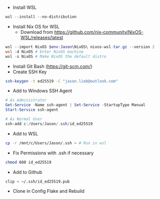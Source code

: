 - Install WSL

```powershell
wsl --install --no-distribution
```

- Install Nix OS for WSL
    - Download from https://github.com/nix-community/NixOS-WSL/releases/latest

```powershell
wsl --import NixOS $env:Jason\NixOS\ nixos-wsl.tar.gz --version 2
wsl -d NixOS # Enter NixOS machine
wsl -s NixOS # Make NixOS the default distro
```

- Install Git Bash (https://git-scm.com/)
- Create SSH Key

```bash
ssh-keygen -t ed25519 -C "jason.lieb@outlook.com"
```

- Add to Windows SSH Agent

```powershell
# As Administrator
Get-Service -Name ssh-agent | Set-Service -StartupType Manual
Start-Service ssh-agent

# As Normal User
ssh-add c:/Users/Jason/.ssh/id_ed25519
```

- Add to WSL

```bash
cp -r /mnt/c/Users/Jason/.ssh ~ # Run in wsl
```

- Fix Permissions with .ssh if necessary

```bash
chmod 600 id_ed25519
```

- Add to Github

```bash
clip < ~/.ssh/id_ed25519.pub
```

- Clone in Config Flake and Rebuild

